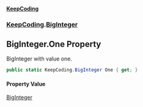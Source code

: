 #### [KeepCoding](index.md 'index')
### [KeepCoding](KeepCoding.md 'KeepCoding').[BigInteger](BigInteger.md 'KeepCoding.BigInteger')
## BigInteger.One Property
BigInteger with value one.  
```csharp
public static KeepCoding.BigInteger One { get; }
```
#### Property Value
[BigInteger](BigInteger.md 'KeepCoding.BigInteger')
